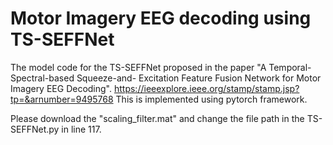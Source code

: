 # Motor Imagery EEG decoding using TS-SEFFNet
The model code for the TS-SEFFNet proposed in the paper "A Temporal-Spectral-based Squeeze-and- Excitation Feature Fusion Network for Motor Imagery EEG Decoding". 
https://ieeexplore.ieee.org/stamp/stamp.jsp?tp=&arnumber=9495768
This is implemented using pytorch framework.

Please download the "scaling_filter.mat" and change the file path in the TS-SEFFNet.py in line 117.
